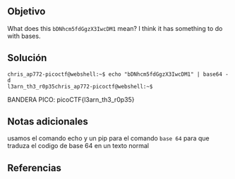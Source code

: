 ## Objetivo

What does this `bDNhcm5fdGgzX3IwcDM1` mean? I think it has something to do with bases.
## Solución

```
chris_ap772-picoctf@webshell:~$ echo "bDNhcm5fdGgzX3IwcDM1" | base64 -d
l3arn_th3_r0p35chris_ap772-picoctf@webshell:~$ 
```
BANDERA PICO: 
picoCTF{l3arn_th3_r0p35}
## Notas adicionales
usamos el comando echo y un pip para el comando ``base 64`` para que traduza el codigo de base 64 en un texto normal
## Referencias